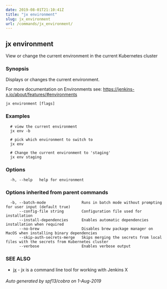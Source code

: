 ```yaml
---
date: 2019-08-01T21:10:41Z
title: "jx environment"
slug: jx_environment
url: /commands/jx_environment/
---
```

## jx environment

View or change the current environment in the current Kubernetes cluster

### Synopsis

Displays or changes the current environment. 

For more documentation on Environments see: https://jenkins-x.io/about/features/#environments

```
jx environment [flags]
```

### Examples

```
  # view the current environment
  jx env -b
  
  # pick which environment to switch to
  jx env
  
  # Change the current environment to 'staging'
  jx env staging
```

### Options

```
  -h, --help   help for environment
```

### Options inherited from parent commands

```
  -b, --batch-mode                Runs in batch mode without prompting for user input (default true)
      --config-file string        Configuration file used for installation
      --install-dependencies      Enables automatic dependencies installation when required
      --no-brew                   Disables brew package manager on MacOS when installing binary dependencies
      --skip-auth-secrets-merge   Skips merging the secrets from local files with the secrets from Kubernetes cluster
      --verbose                   Enables verbose output
```

### SEE ALSO

* [jx](/commands/jx/)	 - jx is a command line tool for working with Jenkins X

###### Auto generated by spf13/cobra on 1-Aug-2019
